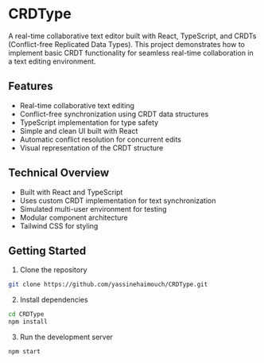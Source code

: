 # CRDType

A real-time collaborative text editor built with React, TypeScript, and CRDTs (Conflict-free Replicated Data Types). This project demonstrates how to implement basic CRDT functionality for seamless real-time collaboration in a text editing environment.

## Features

- Real-time collaborative text editing
- Conflict-free synchronization using CRDT data structures
- TypeScript implementation for type safety
- Simple and clean UI built with React
- Automatic conflict resolution for concurrent edits
- Visual representation of the CRDT structure

## Technical Overview

- Built with React and TypeScript
- Uses custom CRDT implementation for text synchronization
- Simulated multi-user environment for testing
- Modular component architecture
- Tailwind CSS for styling

## Getting Started

1. Clone the repository

```bash
git clone https://github.com/yassinehaimouch/CRDType.git
```

2. Install dependencies

```bash
cd CRDType
npm install
```

3. Run the development server

```bash
npm start
```

